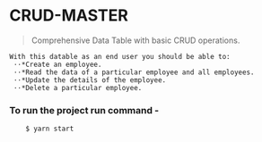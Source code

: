 # CRUD-MASTER
> Comprehensive Data Table with basic CRUD operations.

```
With this datable as an end user you should be able to:
 ⋅⋅*Create an employee.
 ⋅⋅*Read the data of a particular employee and all employees.
 ⋅⋅*Update the details of the employee.
 ⋅⋅*Delete a particular employee.
```

### To run the project run command -

```shell
    $ yarn start
```
